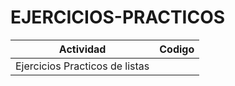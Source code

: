 # EJERCICIOS-PRACTICOS

| Actividad | Codigo |
|-----------|--------|
| Ejercicios Practicos de listas |  |
